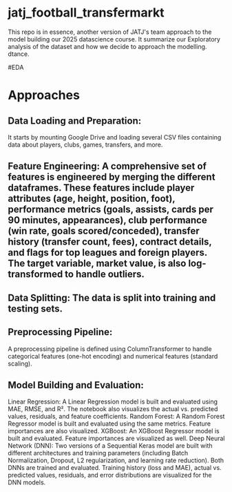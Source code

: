 # jatj_football_transfermarkt

This repo is in essence, another version of JATJ's team approach to the model building our 2025 datascience course.  It summarize our Exploratory analysis of the dataset and how we decide to approach the modelling.  dtance.

#EDA


# Approaches
## Data Loading and Preparation: 
It starts by mounting Google Drive and loading several CSV files containing data about players, clubs, games, transfers, and more.

## Feature Engineering: A comprehensive set of features is engineered by merging the different dataframes. These features include player attributes (age, height, position, foot), performance metrics (goals, assists, cards per 90 minutes, appearances), club performance (win rate, goals scored/conceded), transfer history (transfer count, fees), contract details, and flags for top leagues and foreign players. The target variable, market value, is also log-transformed to handle outliers.
## Data Splitting: The data is split into training and testing sets.
## Preprocessing Pipeline: 

A preprocessing pipeline is defined using ColumnTransformer to handle categorical features (one-hot encoding) and numerical features (standard scaling).

## Model Building and Evaluation:
Linear Regression: A Linear Regression model is built and evaluated using MAE, RMSE, and R². The notebook also visualizes the actual vs. predicted values, residuals, and feature coefficients.
Random Forest: A Random Forest Regressor model is built and evaluated using the same metrics. Feature importances are also visualized.
XGBoost: An XGBoost Regressor model is built and evaluated. Feature importances are visualized as well.
Deep Neural Network (DNN): Two versions of a Sequential Keras model are built with different architectures and training parameters (including Batch Normalization, Dropout, L2 regularization, and learning rate reduction). Both DNNs are trained and evaluated. Training history (loss and MAE), actual vs. predicted values, residuals, and error distributions are visualized for the DNN models.
